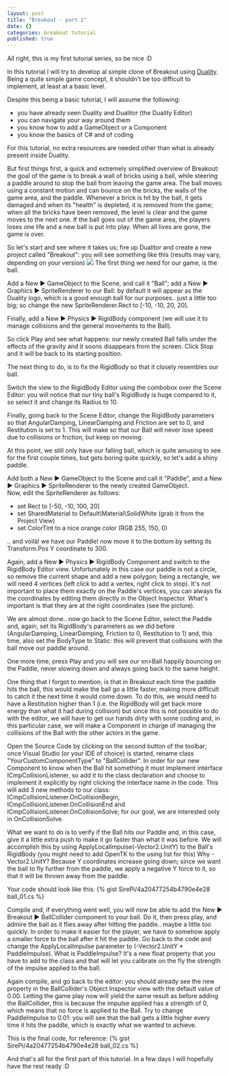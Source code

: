```yaml
---
layout: post
title: "Breakout - part 1"
date: {}
categories: breakout tutorial
published: true
---
```


All right, this is my first tutorial series, so be nice :D

In this tutorial I will try to develop al simple clone of Breakout using <a title="" target="_blank" href="http://duality.fetzenet.de">Duality</a>.
Being a quite simple game concept, it shouldn't be too difficult to implement, at least at a basic level.

Despite this being a basic tutorial, I will assume the following:

* you have already seen Duality and Dualitor (the Duality Editor)
* you can navigate your way around them
* you know how to add a GameObject or a Component
* you know the basics of C# and of coding

For this tutorial, no extra resources are needed other than what is already present inside Duality.

But first things first, a quick and extremely simplified overview of Breakout: the goal of the game is to break a wall of bricks using a ball, while steering a paddle around to stop the ball from leaving the game area. The ball moves using a constant motion and can bounce on the bricks, the walls of the game area, and the paddle. Whenever a brick is hit by the ball, it gets damaged and when its "health" is depleted, it is removed from the game; when all the bricks have been removed, the level is clear and the game moves to the next one. If the ball goes out of the game area, the players loses one life and a new ball is put into play. When all lives are gone, the game is over.

So let's start and see where it takes us; fire up Dualitor and create a new project called "Breakout": you will see something like this (results may vary, depending on your version)
<img src="{{ site.url }}/images/breakout-part-1-1.png"></img>
The first thing we need for our game, is the ball.

Add a <xm>New &#9654; GameObject</xm> to the Scene, and call it "<xn>Ball</xn>"; add a <xm>New &#9654; Graphics &#9654; SpriteRenderer</xm> to our <xn>Ball</xn>: by default it will appear as the Duality logo, which is a good enough ball for our purposes.. just a little too big; so change the new <xp>SpriteRenderer.Rect</xp> to <xc>[-10, -10, 20, 20]</xc>.

Finally, add a <xm>New &#9654; Physics &#9654; RigidBody</xm> component (we will use it to manage collisions and the general movements to the <xn>Ball</xn>).

So click <xd>Play</xd> and see what happens: our newly created <xn>Ball</xn> falls under the effects of the gravity and it soons disappears from the screen. Click <xd>Stop</xd> and it will be back to its starting position.

The next thing to do, is to fix the <xp>RigidBody</xp> so that it closely resembles our ball.  

Switch the view to the <xd>RigidBody Editor</xd> using the combobox over the <xd>Scene Editor</xd>: you will notice that our tiny ball's <xp>RigidBody</xp> is huge compared to it, so select it and change its <xp>Radius</xp> to <xc>10</xc>.

Finally, going back to the <xd>Scene Editor</xd>, change the <xp>RigidBody</xp> parameters so that <xp>AngularDamping</xp>, <xp>LinearDamping</xp> and <xp>Friction</xp> are set to <xc>0</xc>, and <xp>Restitution</xp>
is set to <xc>1</xc>. This will make so that our <xn>Ball</xn> will never lose speed due to collisions or friction, but keep on moving.

At this point, we still only have our falling ball, which is quite amusing to see for the first couple times, but gets boring quite quickly, so let's add a shiny paddle.

Add both a <xm>New &#9654; GameObject</xm> to the Scene and call it "<xn>Paddle</xn>", and a <xm>New &#9654; Graphics &#9654; SpriteRenderer</xm> to the newly created GameObject.  
Now, edit the <xp>SpriteRenderer</xp> as follows:

* set <xp>Rect</xp> to <xc>[-50, -10, 100, 20]</xc>
* set <xp>SharedMaterial</xp> to <xc>Default\Material\SolidWhite</xc> (grab it from the <xd>Project View</xd>)
* set <xp>ColorTint</xp> to a nice orange color (RGB <xc>255, 150, 0</xc>)

.. and voil&#224;! we have our <xn>Paddle</xn>! now move it to the bottom by setting its <xp>Transform.Pos</xp> Y coordinate to <xc>300</xc>.

Again, add a <xm>New &#9654; Physics &#9654; RigidBody</xm> Component and switch to the <xd>RigidBody Editor</xd> view. Unfortunately in this case our paddle is not a circle, so remove the current shape and add a new polygon; being a rectangle, we will need 4 vertices (left click to add a vertex, right click to stop). It's not important to place them exactly on the <xn>Paddle</xn>'s vertices, you can always fix the coordinates by editing them directly in
the <xd>Object Inspector</xd>. What's important is that they are at the right coordinates (see the picture).

We are almost done.. now go back to the <xd>Scene Editor</xd>, select the <xn>Paddle</xn> and, again, set its <xp>RigidBody</xp>'s parameters as we did before (<xp>AngularDamping</xp>, <xp>LinearDamping</xp>, <xp>Friction</xp> to <xc>0</xc>, <xp>Restitution</xp> to <xc>1</xc>) and, this time, also set the <xp>BodyType</xp> to <xc>Static</xc>: this will prevent that collisions with
the ball move our paddle around.

One more time, press <xd>Play</xd> and you will see our xn>Ball</span> happily bouncing on the <xn>Paddle</xn>, never slowing down and always going back to the same height.

One thing that I forgot to mention, is that in Breakout each time the paddle hits the ball, this would make the ball go a little faster, making more difficult to catch it the next time it would come down. To do this, we would need to have a Restitution higher than 1 (i.e. the RigidBody will get back more energy than what it had during collision) but since this is not possible to do with the editor, we will have to get our hands dirty with some coding and, in this particular case, we will make a Component in charge
of managing the collisions of the Ball with the other actors in the game.

Open the Source Code by clicking on the second button of the toolbar; once Visual Studio (or your IDE of choice) is started, rename class "<xn>YourCustomComponentType</xn>" to "<xn>BallCollider</xn>". In order for our new Component to know when the Ball hit something it must implement interface <xp>ICmpCollisionListener</xp>, so add it to the class declaration and choose to implement it explicitly by right clicking the interface name in the code. This will add 3 new methods to our class: <xp> ICmpCollisionListener.OnCollisionBegin</xp>, <xp>ICmpCollisionListener.OnCollisionEnd</xp> and <xp>ICmpCollisionListener.OnCollisionSolve</xp>; for our goal, we are interested only in <xp>OnCollisionSolve</xp>.

What we want to do is to verify if the Ball hits our Paddle and, in this case, give it a little extra push to make it go faster than what it was before. We will accomplish this by using <xc>ApplyLocalImpulse(-Vector2.UnitY)</xc> to the Ball's <xp>RigidBody</xp> (you might need to add OpenTK to the using list for this) Why -Vector2.UnitY? Because Y
coordinates increase going down; since we want the ball to fly further from the paddle, we apply a negative Y force to it, so that it will be thrown away from the paddle.

Your code should look like this:
{% gist SirePi/4a20477254b4790e4e28 ball_01.cs %}

Compile and, if everything went well, you will now be able to add the <xm>New &#9654; Breakout &#9654; BallCollider</xm> component to your ball. Do it, then press play, and admire the ball as it flies away after hitting the paddle.. maybe a little too quickly. In order to make it easier for the player, we have to somehow apply a smaller force to the ball after it hit the paddle. Go back to the code and change the <xc>ApplyLocalImpulse</xc> parameter to <xc>(-Vector2.UnitY * PaddleImpulse)</xc>. What is PaddleImpulse? It's a new float property that you have to add to the class and that will let you calibrate on the fly the strength of the impulse applied to the ball.

Again compile, and go back to the editor: you should already see the new property in the <xp>BallCollider</xp>'s <xd>Object Inspector</xd> view with the default value of <xc>0.00</xc>.
Letting the game play now will yield the same result as before adding the <xp>BallCollider</xp>, this is because the impulse applied has a strength of 0, which means that no force is applied to the Ball. Try to change <xp>PaddleImpulse</xp> to <xc>0.01</xc>: you will see that the ball gets a little higher every time it hits the paddle, which is exactly what we wanted to achieve.

This is the final code, for reference:
{% gist SirePi/4a20477254b4790e4e28 ball_02.cs %}

And that's all for the first part of this tutorial. In a few days I will hopefully have the rest ready :D